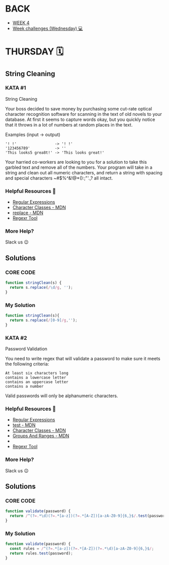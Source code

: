 # BACK
<ul>
<li><a href="https://github.com/Lesdith/core-code-from-scratch-readme/blob/main/Weeks/Week%204%20End%20of%20month%20%26%20pause%20day/Week%204.md"> WEEK 4  </a> </li>
  <li><a href=" https://github.com/Lesdith/core-code-from-scratch-readme/edit/main/Weeks/Week%204%20End%20of%20month%20&%20pause%20day/Week%20challenges%20(Wednesday).md"> Week challenges (Wednesday) 💻 </a> </li>
</ul>


# THURSDAY 🗓️
## String Cleaning

### KATA #1
String Cleaning

Your boss decided to save money by purchasing some cut-rate optical character recognition software for scanning in the text of old novels to your database. At first it seems to capture words okay, but you quickly notice that it throws in a lot of numbers at random places in the text.

Examples (input -> output)

```
'! !'                 -> '! !'
'123456789'           -> ''
'This looks5 grea8t!' -> 'This looks great!'
```

Your harried co-workers are looking to you for a solution to take this garbled text and remove all of the numbers. Your program will take in a string and clean out all numeric characters, and return a string with spacing and special characters ~#$%^&!@*():;"'.,? all intact.


### Helpful Resources 📖
<ul>
  <li><a href="https://developer.mozilla.org/en-US/docs/Web/JavaScript/Guide/Regular_Expressions">Regular Expressions</a> </li>
  <li><a href="https://developer.mozilla.org/en-US/docs/Web/JavaScript/Guide/Regular_Expressions/Character_Classes">Character Classes - MDN</a> </li>
  <li><a href="https://developer.mozilla.org/en-US/docs/Web/JavaScript/Reference/Global_Objects/String/replace">replace - MDN</a>  </li>
  <li><a href="https://regexr.com/">Regexr Tool</a></li>
</ul>

### More Help?
Slack us 😉

## Solutions
### CORE CODE 
```typescript
function stringClean(s) {
  return s.replace(/\d/g, '');
}
```

### My Solution

```typescript
function stringClean(s){
  return s.replace(/[0-9]/g,''); 
}
```

### KATA #2
Password Validation


You need to write regex that will validate a password to make sure it meets the following criteria:
```
At least six characters long
contains a lowercase letter
contains an uppercase letter
contains a number
```

Valid passwords will only be alphanumeric characters.


### Helpful Resources 📖
<ul>
  <li><a href="https://developer.mozilla.org/en-US/docs/Web/JavaScript/Guide/Regular_Expressions">Regular Expressions</a> </li>
  <li><a href="https://developer.mozilla.org/en-US/docs/Web/JavaScript/Reference/Global_Objects/RegExp/test"> test - MDN </a> </li>
    <li><a href="https://developer.mozilla.org/en-US/docs/Web/JavaScript/Guide/Regular_Expressions/Character_Classes"> Character Classes - MDN</a> </li>
  <li><a href="https://developer.mozilla.org/en-US/docs/Web/JavaScript/Guide/Regular_Expressions/Groups_and_Ranges"> Groups And Ranges - MDN</a> </li> 
    <li><a href="https://developer.mozilla.org/en-US/docs/Web/JavaScript/Guide/Regular_Expressions/Quantifiers"Quantifiers - MDN</a> </li> 
    <li><a href="https://regexr.com/">Regexr Tool</a> </li>
</ul>

### More Help?
Slack us 😉

## Solutions
### CORE CODE 
```typescript
function validate(password) {
  return /^(?=.*\d)(?=.*[a-z])(?=.*[A-Z])[a-zA-Z0-9]{6,}$/.test(password);
}
```

### My Solution
```typescript
function validate(password) {
  const rules = /^(?=.*[a-z])(?=.*[A-Z])(?=.*\d)[a-zA-Z0-9]{6,}$/;
  return rules.test(password);
}
```


